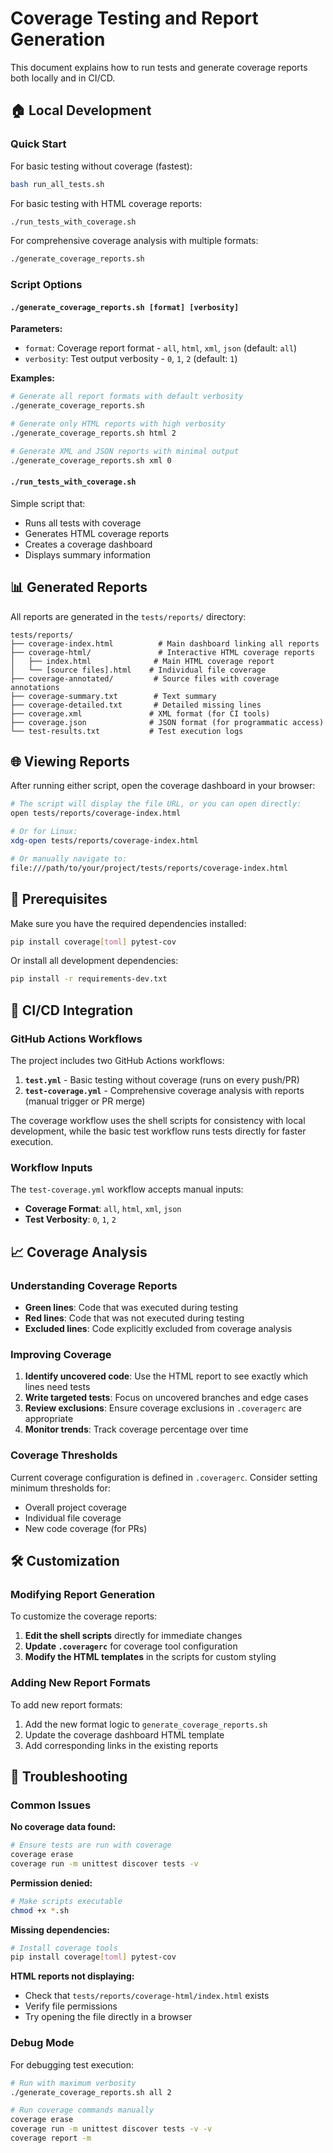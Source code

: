 # Coverage Testing and Report Generation

This document explains how to run tests and generate coverage reports both locally and in CI/CD.

## 🏠 Local Development

### Quick Start

For basic testing without coverage (fastest):
```bash
bash run_all_tests.sh
```

For basic testing with HTML coverage reports:
```bash
./run_tests_with_coverage.sh
```

For comprehensive coverage analysis with multiple formats:
```bash
./generate_coverage_reports.sh
```

### Script Options

#### `./generate_coverage_reports.sh [format] [verbosity]`

**Parameters:**
- `format`: Coverage report format - `all`, `html`, `xml`, `json` (default: `all`)
- `verbosity`: Test output verbosity - `0`, `1`, `2` (default: `1`)

**Examples:**
```bash
# Generate all report formats with default verbosity
./generate_coverage_reports.sh

# Generate only HTML reports with high verbosity
./generate_coverage_reports.sh html 2

# Generate XML and JSON reports with minimal output
./generate_coverage_reports.sh xml 0
```

#### `./run_tests_with_coverage.sh`

Simple script that:
- Runs all tests with coverage
- Generates HTML coverage reports
- Creates a coverage dashboard
- Displays summary information

## 📊 Generated Reports

All reports are generated in the `tests/reports/` directory:

```
tests/reports/
├── coverage-index.html          # Main dashboard linking all reports
├── coverage-html/               # Interactive HTML coverage reports
│   ├── index.html              # Main HTML coverage report
│   └── [source files].html    # Individual file coverage
├── coverage-annotated/         # Source files with coverage annotations
├── coverage-summary.txt        # Text summary
├── coverage-detailed.txt       # Detailed missing lines
├── coverage.xml               # XML format (for CI tools)
├── coverage.json              # JSON format (for programmatic access)
└── test-results.txt           # Test execution logs
```

## 🌐 Viewing Reports

After running either script, open the coverage dashboard in your browser:

```bash
# The script will display the file URL, or you can open directly:
open tests/reports/coverage-index.html

# Or for Linux:
xdg-open tests/reports/coverage-index.html

# Or manually navigate to:
file:///path/to/your/project/tests/reports/coverage-index.html
```

## 🔧 Prerequisites

Make sure you have the required dependencies installed:

```bash
pip install coverage[toml] pytest-cov
```

Or install all development dependencies:

```bash
pip install -r requirements-dev.txt
```

## 🚀 CI/CD Integration

### GitHub Actions Workflows

The project includes two GitHub Actions workflows:

1. **`test.yml`** - Basic testing without coverage (runs on every push/PR)
2. **`test-coverage.yml`** - Comprehensive coverage analysis with reports (manual trigger or PR merge)

The coverage workflow uses the shell scripts for consistency with local development, while the basic test workflow runs tests directly for faster execution.

### Workflow Inputs

The `test-coverage.yml` workflow accepts manual inputs:

- **Coverage Format**: `all`, `html`, `xml`, `json`
- **Test Verbosity**: `0`, `1`, `2`

## 📈 Coverage Analysis

### Understanding Coverage Reports

- **Green lines**: Code that was executed during testing
- **Red lines**: Code that was not executed during testing
- **Excluded lines**: Code explicitly excluded from coverage analysis

### Improving Coverage

1. **Identify uncovered code**: Use the HTML report to see exactly which lines need tests
2. **Write targeted tests**: Focus on uncovered branches and edge cases
3. **Review exclusions**: Ensure coverage exclusions in `.coveragerc` are appropriate
4. **Monitor trends**: Track coverage percentage over time

### Coverage Thresholds

Current coverage configuration is defined in `.coveragerc`. Consider setting minimum thresholds for:
- Overall project coverage
- Individual file coverage
- New code coverage (for PRs)

## 🛠️ Customization

### Modifying Report Generation

To customize the coverage reports:

1. **Edit the shell scripts** directly for immediate changes
2. **Update `.coveragerc`** for coverage tool configuration
3. **Modify the HTML templates** in the scripts for custom styling

### Adding New Report Formats

To add new report formats:

1. Add the new format logic to `generate_coverage_reports.sh`
2. Update the coverage dashboard HTML template
3. Add corresponding links in the existing reports

## 🐛 Troubleshooting

### Common Issues

**No coverage data found:**
```bash
# Ensure tests are run with coverage
coverage erase
coverage run -m unittest discover tests -v
```

**Permission denied:**
```bash
# Make scripts executable
chmod +x *.sh
```

**Missing dependencies:**
```bash
# Install coverage tools
pip install coverage[toml] pytest-cov
```

**HTML reports not displaying:**
- Check that `tests/reports/coverage-html/index.html` exists
- Verify file permissions
- Try opening the file directly in a browser

### Debug Mode

For debugging test execution:

```bash
# Run with maximum verbosity
./generate_coverage_reports.sh all 2

# Run coverage commands manually
coverage erase
coverage run -m unittest discover tests -v -v
coverage report -m
```